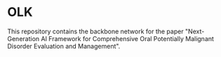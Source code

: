 # OLK
This repository contains the backbone network for the paper "Next-Generation AI Framework for Comprehensive Oral Potentially Malignant Disorder Evaluation and Management".
